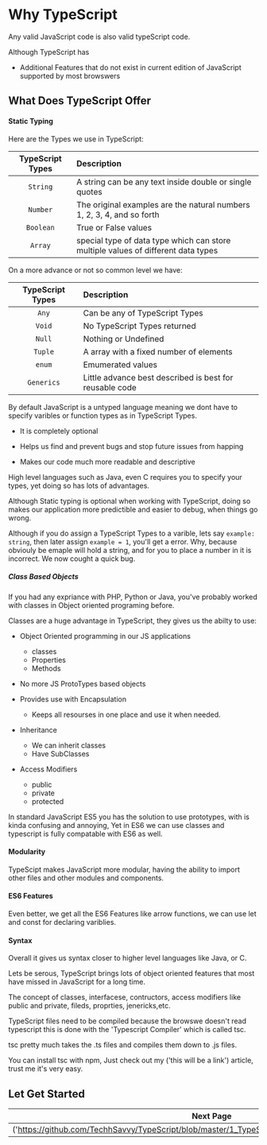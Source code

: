 # Why TypeScript

Any valid JavaScript code is also valid typeScript code.

Although TypeScript has

* Additional Features that do not exist in current edition of JavaScript supported by most browswers

## What Does TypeScript Offer

#### Static Typing

Here are the Types we use in TypeScript:


| TypeScript Types | Description |
| :--------------: | :---------- |
| `String` | A string can be any text inside double or single quotes |
| `Number` | The original examples are the natural numbers 1, 2, 3, 4, and so forth |
| `Boolean` | True or False values
| `Array` | special type of data type which can store multiple values of different data types|


On a more advance or not so common level we have: 

| TypeScript Types | Description |
| :--------------: | :---------- |
| `Any` | Can be any of TypeScript Types |
| `Void` | No TypeScript Types returned |
| `Null` | Nothing or Undefined |
| `Tuple` | A array with a fixed number of elements |
| `enum` | Emumerated values  |
| `Generics` | Little advance best described is best for reusable code|


By default JavaScript is a untyped language meaning we dont have to specify varibles or function types as in TypeScript Types.

* It is completely optional

* Helps us find and prevent bugs and stop future issues from happing

* Makes our code much more readable and descriptive

High level languages such as Java, even C requires you to specify your types, yet doing so has lots of advantages.

Although Static typing is optional when working with TypeScript, doing so makes our application more predictible and easier to debug, when things go wrong.

Although if you do assign a TypeScript Types to a varible, lets say ```example: string```, then later assign ```example = 1```, you'll get a error. Why, because obviouly be emaple will hold a string, and for you to place a number in it is incorrect. We now cought a quick bug.

##### Class Based Objects

If you had any expriance with PHP, Python or Java, you've probably worked with classes in Object oriented programing before.

Classes are a huge advantage in TypeScript, they gives us the abilty to use:

* Object Oriented programming in our JS applications
    - classes
    - Properties
    - Methods

* No more JS ProtoTypes based objects

* Provides use with Encapsulation
    - Keeps all resourses in one place and use it when needed.

* Inheritance
    - We can inherit classes
    - Have SubClasses

* Access Modifiers
    - public
    - private
    - protected


In standard JavaScript ES5 you has the solution to use prototypes, with is kinda confusing and annoying, Yet in ES6 we can use classes and typescript is fully compatable with ES6 as well.

#### Modularity

TypeScipt makes JavaScript more modular, having the ability to import other files and other modules and components.

#### ES6 Features

Even better, we get all the ES6 Features like arrow functions, we can use let and const for declaring variblies.

#### Syntax

Overall it gives us syntax closer to higher level languages like Java, or C.

Lets be serous, TypeScript brings lots of object oriented features that most have missed in JavaScript for a long time.

The concept of classes, interfacese, contructors, access modifiers like public and private, fileds, proprties, jenericks,etc.

TypeScript files need to be compiled because the browswe doesn't read typescript this is done with the 'Typescript Compiler' which is called tsc.

tsc pretty much takes the .ts files and compiles them down to .js files.

You can install tsc with npm, Just check out my ('this will be a link') article, trust me it's very easy.

## Let Get Started

| Next Page |
| ----------|
| ('https://github.com/TechhSavvy/TypeScript/blob/master/1_TypeScript_Notes/1.1_Basics_TypeScript.md') |

